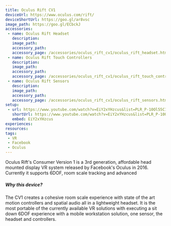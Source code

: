 ```yaml
---
title: Oculus Rift CV1
deviceUrl: https://www.oculus.com/rift/
deviceShortUrl: https://goo.gl/ar8vsc
image_path:	https://goo.gl/ECbckJ
accessories: 
 - name: Oculus Rift Headset
   description:	
   image_path: 
   accessory_path: 
   accessory_page: /accessories/oculus_rift_cv1/oculus_rift_headset.html
 - name: Oculus Rift Touch Controllers
   description:	
   image_path: 
   accessory_path: 
   accessory_page: /accessories/oculus_rift_cv1/oculus_rift_touch_controllers.html
 - name: Oculus Rift Sensors 
   description:	
   image_path: 
   accessory_path: 
   accessory_page: /accessories/oculus_rift_cv1/oculus_rift_sensors.html    
setup:
 - url: https://www.youtube.com/watch?v=EiY2xYHzcus&list=PLR_P-10Ol55C1WECEz_9W0WX8Zf7x0KUU
   shortUrl: https://www.youtube.com/watch?v=EiY2xYHzcus&list=PLR_P-10Ol55C1WECEz_9W0WX8Zf7x0KUU
   embed: EiY2xYHzcus
experiences:
resources:
tags: 
 - VR
 - Facebook
 - Oculus
---
```


Oculus Rift's Consumer Version 1 is a 3rd generation, affordable head mounted display VR system released by Facebook's Oculus in 2016. Currently it supports 6DOF, room scale tracking and advanced 

##### Why this device?
The CV1 creates a cohesive room scale experience with state of the art motion controllers and spatial audio all in a lightweight headset. It is the most portable of the currently available VR solutions with executing a sit down 6DOF experience with a mobile workstation solution,  one sensor, the headset and controllers. 
